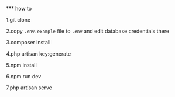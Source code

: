 *** how to

1.git clone

2.copy `.env.example` file to `.env` and edit database credentials there

3.composer install

4.php artisan key:generate

5.npm install

6.npm run dev

7.php artisan serve

